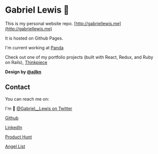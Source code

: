 # Gabriel Lewis 🦆

This is my personal website repo. [http://gabriellewis.me](http://gabriellewis.me)

It is hosted on Github Pages.

I'm current working at [Panda](http://panda.af)

Check out one of my portfolio projects (built with React, Redux, and Ruby on Rails), [Thinkpiece](http://thinkpiece.space)

**Design by [@ajlkn](https://aj.lkn.io/)**

## Contact

You can reach me on:

I'm 🐤 [@Gabriel__Lewis on Twitter](https://www.twitter.com/@gabriel__lewis)

[Github](https://www.github.com/gabriel-lewis)

[LinkedIn](https://www.linkedin.com/in/gabriellewis0)

[Product Hunt](https://www.producthunt.com/@gabriel__lewis)

[Angel List](https://angel.co/gabriel-lewis)
